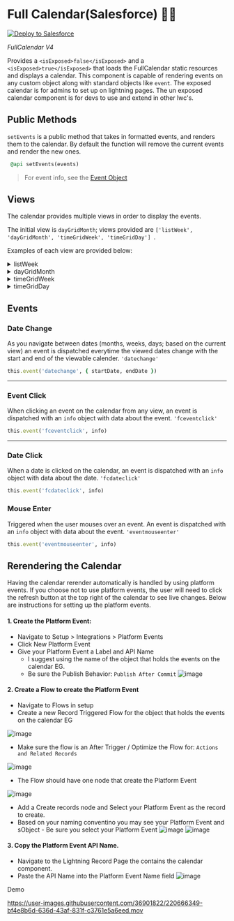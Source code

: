 # Full Calendar(Salesforce) 📅📆

<a href="https://githubsfdeploy.herokuapp.com">
  <img alt="Deploy to Salesforce"
       src="https://raw.githubusercontent.com/afawcett/githubsfdeploy/master/deploy.png">
</a>

*FullCalendar V4*

Provides a ```<isExposed>false</isExposed>``` and a ```<isExposed>true</isExposed>``` that loads the FullCalendar static resources and displays a calendar. This component is capable of rendering events on any custom object along with standard objects like ```event```. The exposed calendar is for admins to set up on lightning pages. The un exposed calendar component is for devs to use and extend in other lwc's.

## Public Methods
```setEvents``` is a public method that takes in formatted events, and renders them to the calendar. By default the function will remove the current events and render the new ones.
```ruby
 @api setEvents(events)
```
> For event info, see the [Event Object](https://fullcalendar.io/docs/event-object)

## Views
The calendar provides multiple views in order to display the events. 

The initial view is ```dayGridMonth```; views provided are ```['listWeek', 'dayGridMonth', 'timeGridWeek', 'timeGridDay'] ```.

Examples of each view are provided below:

<details>
    <summary>
        listWeek
    </summary>
    <img src="https://user-images.githubusercontent.com/36901822/164520937-594e2119-ac57-421f-b65a-882ac9ad2cbb.png" width="550">
</details>

<details>
    <summary>
        dayGridMonth
    </summary>
    <img src="https://user-images.githubusercontent.com/36901822/164522086-c856aea6-5ea7-4659-9e51-20483b876d67.png">
</details>

<details>
    <summary>
        timeGridWeek
    </summary>
    <img src="https://user-images.githubusercontent.com/36901822/164522656-9b30e1f2-5e25-4a4c-828b-ff5166e92aaa.png">
</details>

<details>
    <summary>
        timeGridDay
    </summary>
    <img src="https://user-images.githubusercontent.com/36901822/164522888-ea92cc49-8b44-4210-b27c-4319a8885cc7.png">
</details>

## Events
### Date Change
As you navigate between dates (months, weeks, days; based on the current view) an event is dispatched everytime the viewed dates change with the start and end of the viewable calender. ```'datechange'```

```ruby 
this.event('datechange', { startDate, endDate })
```
___
### Event Click
When clicking an event on the calendar from any view, an event is dispatched with an ```info``` object with data about the event. ```'fceventclick'```

```ruby 
this.event('fceventclick', info)
```
___
### Date Click
When a date is clicked on the calendar, an event is dispatched with an ```info``` object with data about the date. ```'fcdateclick'```

```ruby 
this.event('fcdateclick', info)
```

### Mouse Enter
Triggered when the user mouses over an event. An event is dispatched with an ```info``` object with data about the event. ```'eventmouseenter'```

```ruby 
this.event('eventmouseenter', info)
```

## Rerendering the Calendar
Having the calendar rerender automatically is handled by using platform events. If you choose not to use platform events, the user will need to click the refresh button at the top right of the calendar to see live changes. Below are instructions for setting up the platform events.

#### 1. Create the Platform Event:
  - Navigate to Setup > Integrations > Platform Events
  - Click New Platform Event
  - Give your Platform Event a Label and API Name
    - I suggest using the name of the object that holds the events on the calendar EG.
    - Be sure the Publish Behavior: ```Publish After Commit```
    ![image](https://user-images.githubusercontent.com/36901822/189163721-b0c35f28-e231-4782-861c-c3feb5c647e4.png)
   
#### 2. Create a Flow to create the Platform Event
  - Navigate to Flows in setup
  - Create a new Record Triggered Flow for the object that holds the events on the calendar EG
  
  ![image](https://user-images.githubusercontent.com/36901822/189165985-c1b9859c-7ea0-4649-bd3a-5422de83c5f6.png)
  - Make sure the flow is an After Trigger / Optimize the Flow for: ```Actions and Related Records```
  
  ![image](https://user-images.githubusercontent.com/36901822/189166387-3305cede-c9a3-4a9d-8433-c1743af50d3f.png)
  - The Flow should have one node that create the Platform Event
  
  ![image](https://user-images.githubusercontent.com/36901822/189166561-4d4eb68d-92d4-4669-b6f0-5d0b842b6366.png)
  
  - Add a Create records node and Select your Platform Event as the record to create.
  - Based on your naming conventino you may see your Platform Event and sObject - Be sure you select your Platform Event
  ![image](https://user-images.githubusercontent.com/36901822/189167019-d924e810-8274-4706-a4d9-275c1086952d.png)
  ![image](https://user-images.githubusercontent.com/36901822/189167103-18ddf332-82f5-4f4a-bab1-85e6d4ca8796.png)

#### 3. Copy the Platform Event API Name. 
  - Navigate to the Lightning Record Page the contains the calendar component.
  - Paste the API Name into the Platform Event Name field
  ![image](https://user-images.githubusercontent.com/36901822/189165307-fde17426-9bf1-4561-8bc7-1a9b6d913e69.png)
  
  Demo

https://user-images.githubusercontent.com/36901822/220666349-bf4e8b6d-636d-43af-831f-c3761e5a6eed.mov







